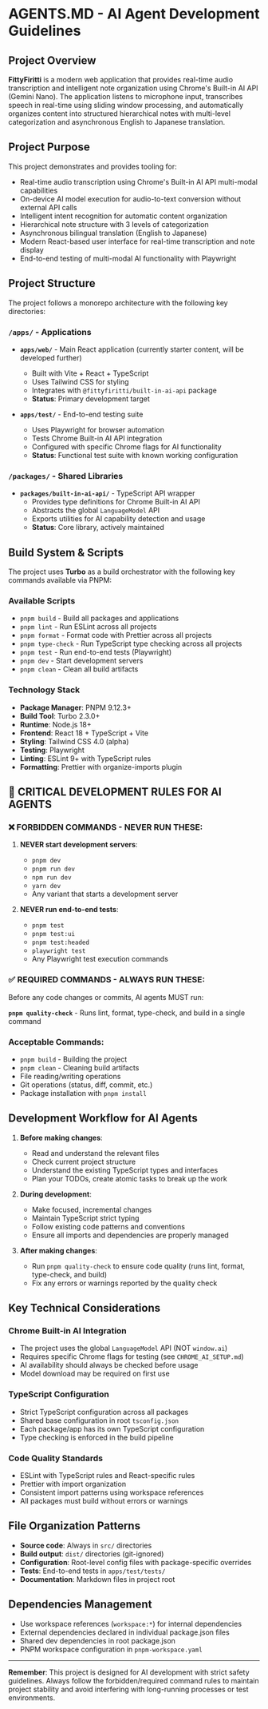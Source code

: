 # AGENTS.MD - AI Agent Development Guidelines

## Project Overview

**FittyFiritti** is a modern web application that provides real-time audio transcription and intelligent note organization using Chrome's Built-in AI API (Gemini Nano). The application listens to microphone input, transcribes speech in real-time using sliding window processing, and automatically organizes content into structured hierarchical notes with multi-level categorization and asynchronous English to Japanese translation.

## Project Purpose

This project demonstrates and provides tooling for:
- Real-time audio transcription using Chrome's Built-in AI API multi-modal capabilities
- On-device AI model execution for audio-to-text conversion without external API calls
- Intelligent intent recognition for automatic content organization
- Hierarchical note structure with 3 levels of categorization
- Asynchronous bilingual translation (English to Japanese)
- Modern React-based user interface for real-time transcription and note display
- End-to-end testing of multi-modal AI functionality with Playwright

## Project Structure

The project follows a monorepo architecture with the following key directories:

### `/apps/` - Applications
- **`apps/web/`** - Main React application (currently starter content, will be developed further)
  - Built with Vite + React + TypeScript
  - Uses Tailwind CSS for styling
  - Integrates with `@fittyfiritti/built-in-ai-api` package
  - **Status**: Primary development target

- **`apps/test/`** - End-to-end testing suite
  - Uses Playwright for browser automation
  - Tests Chrome Built-in AI API integration
  - Configured with specific Chrome flags for AI functionality
  - **Status**: Functional test suite with known working configuration

### `/packages/` - Shared Libraries
- **`packages/built-in-ai-api/`** - TypeScript API wrapper
  - Provides type definitions for Chrome Built-in AI API
  - Abstracts the global `LanguageModel` API
  - Exports utilities for AI capability detection and usage
  - **Status**: Core library, actively maintained

## Build System & Scripts

The project uses **Turbo** as a build orchestrator with the following key commands available via PNPM:

### Available Scripts
- `pnpm build` - Build all packages and applications
- `pnpm lint` - Run ESLint across all projects
- `pnpm format` - Format code with Prettier across all projects
- `pnpm type-check` - Run TypeScript type checking across all projects
- `pnpm test` - Run end-to-end tests (Playwright)
- `pnpm dev` - Start development servers
- `pnpm clean` - Clean all build artifacts

### Technology Stack
- **Package Manager**: PNPM 9.12.3+
- **Build Tool**: Turbo 2.3.0+
- **Runtime**: Node.js 18+
- **Frontend**: React 18 + TypeScript + Vite
- **Styling**: Tailwind CSS 4.0 (alpha)
- **Testing**: Playwright
- **Linting**: ESLint 9+ with TypeScript rules
- **Formatting**: Prettier with organize-imports plugin

## 🚨 CRITICAL DEVELOPMENT RULES FOR AI AGENTS

### ❌ FORBIDDEN COMMANDS - NEVER RUN THESE:

1. **NEVER start development servers**:
   - `pnpm dev`
   - `pnpm run dev`
   - `npm run dev`
   - `yarn dev`
   - Any variant that starts a development server

2. **NEVER run end-to-end tests**:
   - `pnpm test`
   - `pnpm test:ui`
   - `pnpm test:headed`
   - `playwright test`
   - Any Playwright test execution commands

### ✅ REQUIRED COMMANDS - ALWAYS RUN THESE:

Before any code changes or commits, AI agents MUST run:

**`pnpm quality-check`** - Runs lint, format, type-check, and build in a single command

### Acceptable Commands:
- `pnpm build` - Building the project
- `pnpm clean` - Cleaning build artifacts
- File reading/writing operations
- Git operations (status, diff, commit, etc.)
- Package installation with `pnpm install`

## Development Workflow for AI Agents

1. **Before making changes**:
   - Read and understand the relevant files
   - Check current project structure
   - Understand the existing TypeScript types and interfaces
   - Plan your TODOs, create atomic tasks to break up the work

2. **During development**:
   - Make focused, incremental changes
   - Maintain TypeScript strict typing
   - Follow existing code patterns and conventions
   - Ensure all imports and dependencies are properly managed

3. **After making changes**:
   - Run `pnpm quality-check` to ensure code quality (runs lint, format, type-check, and build)
   - Fix any errors or warnings reported by the quality check

## Key Technical Considerations

### Chrome Built-in AI Integration
- The project uses the global `LanguageModel` API (NOT `window.ai`)
- Requires specific Chrome flags for testing (see `CHROME_AI_SETUP.md`)
- AI availability should always be checked before usage
- Model download may be required on first use

### TypeScript Configuration
- Strict TypeScript configuration across all packages
- Shared base configuration in root `tsconfig.json`
- Each package/app has its own TypeScript configuration
- Type checking is enforced in the build pipeline

### Code Quality Standards
- ESLint with TypeScript rules and React-specific rules
- Prettier with import organization
- Consistent import patterns using workspace references
- All packages must build without errors or warnings

## File Organization Patterns

- **Source code**: Always in `src/` directories
- **Build output**: `dist/` directories (git-ignored)
- **Configuration**: Root-level config files with package-specific overrides
- **Tests**: End-to-end tests in `apps/test/tests/`
- **Documentation**: Markdown files in project root

## Dependencies Management

- Use workspace references (`workspace:*`) for internal dependencies
- External dependencies declared in individual package.json files
- Shared dev dependencies in root package.json
- PNPM workspace configuration in `pnpm-workspace.yaml`

---

**Remember**: This project is designed for AI development with strict safety guidelines. Always follow the forbidden/required command rules to maintain project stability and avoid interfering with long-running processes or test environments.